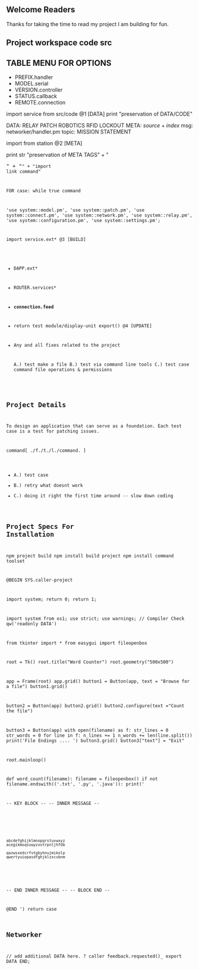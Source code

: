 ## Welcome Readers

Thanks for taking the time to read my project I am building for fun.

## Project workspace code src

## TABLE MENU FOR OPTIONS

* PREFIX.handler
* MODEL.serial
* VERSION.controller
* STATUS.callback
* REMOTE.connection

 import service from src/code @1 [DATA]
  print "preservation of DATA/CODE"
 
 DATA: RELAY PATCH ROBOTICS RFID LOCKOUT
 META: *source* + *index*
  msg: networker/handler.pm
topic: MISSION STATEMENT

import from station @2 [META]

print str "preservation of META TAGS" + "<pre>" + "<code>" + "import link command" 
 
FOR case: while true command

  'use system::model.pm',
  'use system::patch.pm',
  'use system::connect.pm',
  'use system::network.pm',
  'use system::relay.pm',
  'use system::configuration.pm',
  'use system::settings.pm';

import service.ext* @3 [BUILD]
  + DAPP.ext*
  + ROUTER.services*
  + **connection.feed**
  + return test module/display-unit
 export() @4 [UPDATE]
  + Any and all fixes related to the project

    A.) test make a file
    B.) test via command line tools
    C.) test case command file operations & permissions

## Project Details

To design an application that can serve as a foundation.
Each test case is a test for patching issues.

command[ ./f./t./l./command. ]

+ A.) test case
+ B.) retry what doesnt work
+ C.) doing it right the first time around -- slow down coding
  
## Project Specs For Installation

npm project build
npm install build project
npm install command toolset

@BEGIN SYS.caller-project

import system;
return 0;
return 1;

import system from os1;
use strict;
use warnings;
// Compiler Check
qw('readonly DATA')

from tkinter import *
from easygui import fileopenbox

root = Tk()
root.title("Word Counter")
root.geometry("500x500")

app = Frame(root)
app.grid()
button1 = Button(app, text = "Browse for a file")
button1.grid()

button2 = Button(app)
button2.grid()
button2.configure(text ="Count the file")

button3 = Button(app)
    with open(filename) as f:
        str_lines = 0
        str_words = 0
        for line in f:
            n_lines += 1
            n_words += len(line.split())
    print('File Endings .... ')
button3.grid()
button3["text"] = "Exit"

root.mainloop()

def word_count(filename):
    filename = fileopenbox()
    if not filename.endswith(('.txt', '.py', '.java')):
        print('

-- KEY BLOCK --
-- INNER MESSAGE --

<!doctype html>

<pre>
<code>

abcdefghijklmnopqrstuvwxyz
acegikmoqsuwyzxvtrpnljhfdb

qazwsxedcrfvtgbyhnujmikolp
qwertyuiopasdfghjklzxcvbnm

</code>
</pre>
-- END INNER MESSAGE --
-- BLOCK END --

    
@END
')
        return case

## Networker
// add additional DATA here.
?
caller feedback.requested()_
export DATA
END;
